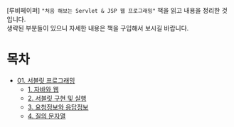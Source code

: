 [루비페이퍼] `"처음 해보는 Servlet & JSP 웹 프로그래밍"` 책을 읽고 내용을 정리한 것입니다.  
생략된 부분들이 있으니 자세한 내용은 책을 구입해서 보시길 바랍니다.

# 목차
- [01. 서블릿 프로그래밍](https://github.com/kva231/Servlet-JSP-Summary/tree/master/part01_%EC%84%9C%EB%B8%94%EB%A6%BF%20%ED%94%84%EB%A1%9C%EA%B7%B8%EB%9E%98%EB%B0%8D)
  - [1. 자바와 웹](https://github.com/kva231/Servlet-JSP-Summary/tree/master/part01_%EC%84%9C%EB%B8%94%EB%A6%BF%20%ED%94%84%EB%A1%9C%EA%B7%B8%EB%9E%98%EB%B0%8D/ch01_%EC%9E%90%EB%B0%94%EC%99%80%20%EC%9B%B9)
  - [2. 서블릿 구현 및 실행](https://github.com/kva231/Servlet-JSP-Summary/tree/master/part01_%EC%84%9C%EB%B8%94%EB%A6%BF%20%ED%94%84%EB%A1%9C%EA%B7%B8%EB%9E%98%EB%B0%8D/ch02_%EC%84%9C%EB%B8%94%EB%A6%BF%20%EA%B5%AC%ED%98%84%20%EB%B0%8F%20%EC%8B%A4%ED%96%89)
  - [3. 요청정보와 응답정보](https://github.com/kva231/Servlet-JSP-Summary/tree/master/part01_%EC%84%9C%EB%B8%94%EB%A6%BF%20%ED%94%84%EB%A1%9C%EA%B7%B8%EB%9E%98%EB%B0%8D/ch03_%EC%9A%94%EC%B2%AD%EC%A0%95%EB%B3%B4%EC%99%80%20%EC%9D%91%EB%8B%B5%EC%A0%95%EB%B3%B4)
  - [4. 질의 문자열](https://github.com/kva231/Servlet-JSP-Summary/tree/master/part01_%EC%84%9C%EB%B8%94%EB%A6%BF%20%ED%94%84%EB%A1%9C%EA%B7%B8%EB%9E%98%EB%B0%8D/ch04_%EC%A7%88%EC%9D%98%20%EB%AC%B8%EC%9E%90%EC%97%B4)
  
